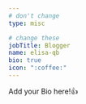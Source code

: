 ```yaml
---
# don't change
type: misc

# change these
jobTitle: Blogger
name: elisa-qb
bio: true
icon: ":coffee:"
---
```


Add your Bio here!:+1: